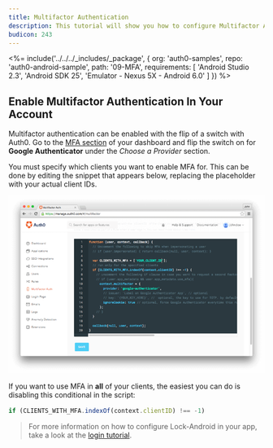 ```yaml
---
title: Multifactor Authentication
description: This tutorial will show you how to configure Multifactor Authentication (MFA) via Google Authenticator in your app.
budicon: 243
---
```


<%= include('../../../_includes/_package', {
  org: 'auth0-samples',
  repo: 'auth0-android-sample',
  path: '09-MFA',
  requirements: [
    'Android Studio 2.3',
    'Android SDK 25',
    'Emulator - Nexus 5X - Android 6.0'
  ]
}) %>

## Enable Multifactor Authentication In Your Account

Multifactor authentication can be enabled with the flip of a switch with Auth0. Go to the [MFA section](${manage_url}/#/multifactor) of your dashboard and flip the switch on for **Google Authenticator** under the *Choose a Provider* section.

You must specify which clients you want to enable MFA for. This can be done by editing the snippet that appears below, replacing the placeholder with your actual client IDs.

![MFA Rule Screenshot](/media/articles/mfa/mfa-native/mfa-native-02.png)

If you want to use MFA in **all** of your clients, the easiest you can do is disabling this conditional in the script:

```javascript
if (CLIENTS_WITH_MFA.indexOf(context.clientID) !== -1)
```

> For more information on how to configure Lock-Android in your app, take a look at the [login tutorial](01-login).
